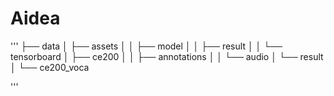 # Aidea

'''
├── data
│   ├── assets
│   │   ├── model
│   │   ├── result
│   │   └── tensorboard
│   ├── ce200
│   │   ├── annotations
│   │   └── audio
│   └── result
│       └── ce200_voca

'''
